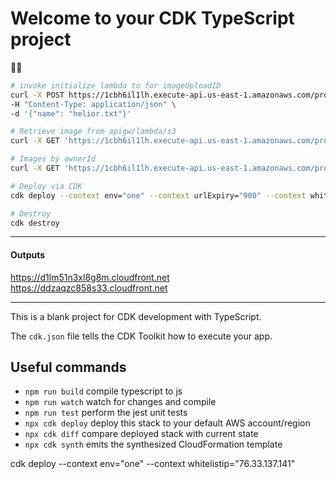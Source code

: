 # Welcome to your CDK TypeScript project
👋🏼 
```sh
# invoke initialize lambda to for imageUploadID
curl -X POST https://1cbh6il1lh.execute-api.us-east-1.amazonaws.com/prod/initialize \
-H "Content-Type: application/json" \
-d '{"name": "helior.txt"}'

# Retrieve image from apigw/lambda/s3
curl -X GET 'https://1cbh6il1lh.execute-api.us-east-1.amazonaws.com/prod/getImage/slam.png' -H 'cloudfront-is-mobile-viewer: true'

# Images by ownerId
curl -X GET 'https://1cbh6il1lh.execute-api.us-east-1.amazonaws.com/prod/images/1'

# Deploy via CDK
cdk deploy --context env="one" --context urlExpiry="900" --context whitelistip="76.33.137.141"

# Destroy
cdk destroy
```
---
#### Outputs
https://d1lm51n3xl8g8m.cloudfront.net
https://ddzaqzc858s33.cloudfront.net

---
This is a blank project for CDK development with TypeScript.

The `cdk.json` file tells the CDK Toolkit how to execute your app.

## Useful commands

* `npm run build`   compile typescript to js
* `npm run watch`   watch for changes and compile
* `npm run test`    perform the jest unit tests
* `npx cdk deploy`  deploy this stack to your default AWS account/region
* `npx cdk diff`    compare deployed stack with current state
* `npx cdk synth`   emits the synthesized CloudFormation template

cdk deploy --context env="one" --context whitelistip="76.33.137.141"
